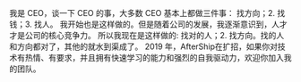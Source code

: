 
我是 CEO，谈一下 CEO 的事，大多数 CEO 基本上都做三件事：
找方向；2. 找钱；3. 找人。
我开始也是这样做的。但是随着公司的发展，我逐渐意识到，人才才是公司的核心竞争力。
所以我现在是这样做的:
找对的人；2. 找方向。找的人和方向都对了，其他的就水到渠成了。
2019 年，AfterShip在扩招，如果你对技术有热情、有要求，并且拥有快速学习的能力和强烈的自我驱动力，欢迎你加入我的团队。
